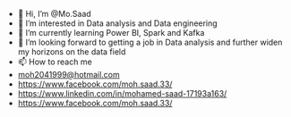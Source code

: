 - 👋 Hi, I’m @Mo.Saad
- 👀 I’m interested in Data analysis and Data engineering
- 🌱 I’m currently learning Power BI, Spark and Kafka
- 💞️ I’m looking forward to getting a job in Data analysis and further widen my horizons on the data field
- 📫 How to reach me 
- moh2041999@hotmail.com
- https://www.facebook.com/moh.saad.33/
- https://www.linkedin.com/in/mohamed-saad-17193a163/
- https://www.facebook.com/moh.saad.33/

<!---
NoraYasha/NoraYasha is a ✨ special ✨ repository because its `README.md` (this file) appears on your GitHub profile.
You can click the Preview link to take a look at your changes.
--->
